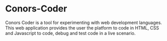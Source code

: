 # Conors-Coder
Conors Coder is a tool for experimenting with web development languages. This web application provides the user the platform to code in HTML, CSS and Javascript to code, debug and test code in a live scenario.
